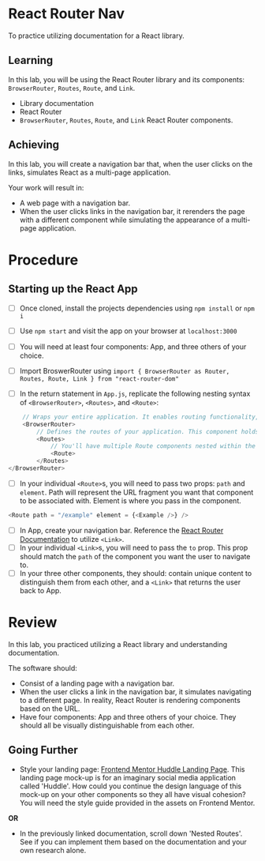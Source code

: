 # React Router Nav

To practice utilizing documentation for a React library.

## Learning

In this lab, you will be using the React Router library and its components: `BrowserRouter`, `Routes`, `Route`, and `Link`.

- Library documentation
- React Router
- `BrowserRouter`, `Routes`, `Route`, and `Link` React Router components.

## Achieving

In this lab, you will create a navigation bar that, when the user clicks on the links, simulates React as a multi-page application. 

Your work will result in:

- A web page with a navigation bar.
- When the user clicks links in the navigation bar, it rerenders the page with a different component while simulating the appearance of a multi-page application.

# Procedure

## Starting up the React App
- [ ] Once cloned, install the projects dependencies using `npm install` or `npm i`
- [ ] Use `npm start` and visit the app on your browser at `localhost:3000`

- [ ] You will need at least four components: App, and three others of your choice.
- [ ] Import BroswerRouter using `import { BrowserRouter as Router, Routes, Route, Link } from "react-router-dom"`
- [ ] In the return statement in `App.js`, replicate the following nesting syntax of `<BrowserRouter>`, `<Routes>`, and `<Route>`: 
```js
    // Wraps your entire application. It enables routing functionality, allowing your application to navigate to different URLs.
    <BrowserRouter>
        // Defines the routes of your application. This component holds all the individual route definitions.
        <Routes>
            // You'll have multiple Route components nested within the Routes component, each representing a different URL path and the component to render when that path is matched.
            <Route>
        </Routes>
</BrowserRouter>
```
- [ ] In your individual `<Route>`s, you will need to pass two props: `path` and `element`. Path will represent the URL fragment you want that component to be associated with. Element is where you pass in the component.
```js
<Route path = "/example" element = {<Example />} />
```
- [ ] In App, create your navigation bar. Reference the [React Router Documentation](https://reactrouter.com/en/6.22.3/components/link) to utilize `<Link>`.
- [ ] In your individual `<Link>`s, you will need to pass the `to` prop. This prop should match the `path` of the component you want the user to navigate to.
- [ ] In your three other components, they should: contain unique content to distinguish them from each other, and a `<Link>` that returns the user back to App.

# Review

In this lab, you practiced utilizing a React library and understanding documentation. 

The software should:

- Consist of a landing page with a navigation bar.
- When the user clicks a link in the navigation bar, it simulates navigating to a different page. In reality, React Router is rendering components based on the URL. 
- Have four components: App and three others of your choice. They should all be visually distinguishable from each other.

## Going Further

- Style your landing page: [Frontend Mentor Huddle Landing Page](https://www.frontendmentor.io/challenges/huddle-landing-page-with-a-single-introductory-section-B_2Wvxgi0). This landing page mock-up is for an imaginary social media application called 'Huddle'. How could you continue the design language of this mock-up on your other components so they all have visual cohesion? You will need the style guide provided in the assets on Frontend Mentor.

**OR**

- In the previously linked documentation, scroll down 'Nested Routes'. See if you can implement them based on the documentation and your own research alone.

